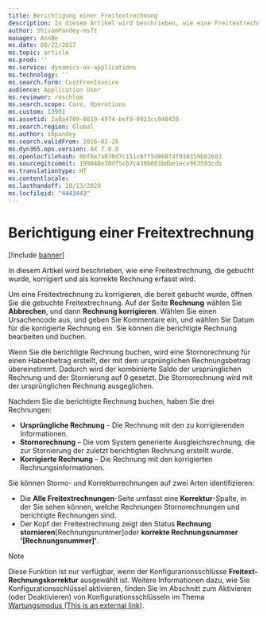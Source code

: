 ```yaml
---
title: Berichtigung einer Freitextrechnung
description: In diesem Artikel wird beschrieben, wie eine Freitextrechnung, die gebucht wurde, korrigiert und als korrekte Rechnung erfasst wird.
author: ShivamPandey-msft
manager: AnnBe
ms.date: 08/22/2017
ms.topic: article
ms.prod: ''
ms.service: dynamics-ax-applications
ms.technology: ''
ms.search.form: CustFreeInvoice
audience: Application User
ms.reviewer: roschlom
ms.search.scope: Core, Operations
ms.custom: 13991
ms.assetid: 2a0a4789-8619-4974-bef9-0923cc848420
ms.search.region: Global
ms.author: shpandey
ms.search.validFrom: 2016-02-28
ms.dyn365.ops.version: AX 7.0.0
ms.openlocfilehash: 0bf6e7a070d7c151c6ff5d868f4f916359b82683
ms.sourcegitcommit: 199848e78df5cb7c439b001bdbe1ece963593cdb
ms.translationtype: HT
ms.contentlocale: 
ms.lasthandoff: 10/13/2020
ms.locfileid: "4443443"
---
```

# <a name="correct-a-free-text-invoice"></a>Berichtigung einer Freitextrechnung

[!include [banner](../includes/banner.md)]

In diesem Artikel wird beschrieben, wie eine Freitextrechnung, die gebucht wurde, korrigiert und als korrekte Rechnung erfasst wird.

Um eine Freitextrechnung zu korrigieren, die bereit gebucht wurde, öffnen Sie die gebuchte Freitextrechnung. Auf der Seite **Rechnung**  wählen Sie **Abbrechen**, und dann **Rechnung korrigieren**. Wählen Sie einen Ursachencode aus, und geben Sie Kommentare ein, und wählen Sie Datum für die korrigierte Rechnung ein. Sie können die berichtigte Rechnung bearbeiten und buchen. 

Wenn Sie die berichtigte Rechnung buchen, wird eine Stornorechnung für einen Habenbetrag erstellt, der mit dem ursprünglichen Rechnungsbetrag übereinstimmt. Dadurch wird der kombinierte Saldo der ursprünglichen Rechnung und der Stornierung auf 0 gesetzt. Die Stornorechnung wird mit der ursprünglichen Rechnung ausgeglichen. 

Nachdem Sie die berichtigte Rechnung buchen, haben Sie drei Rechnungen:

-   **Ursprüngliche Rechnung** – Die Rechnung mit den zu korrigierenden Informationen.
-   **Stornorechnung** – Die vom System generierte Ausgleichsrechnung, die zur Stornierung der zuletzt berichtigten Rechnung erstellt wurde.
-   **Korrigierte Rechnung** – Die Rechnung mit den korrigierten Rechnungsinformationen.

Sie können Storno- und Korrekturrechnungen auf zwei Arten identifizieren:

-   Die **Alle Freitextrechnungen**-Seite umfasst eine **Korrektur**-Spalte, in der Sie sehen können, welche Rechnungen Stornorechnungen und berichtigte Rechnungen sind.
-   Der Kopf der Freitextrechnung zeigt den Status **Rechnung stornieren**\[Rechnungsnummer\]oder **korrekte Rechnungsnummer '\[Rechnungsnummer\]'**.

> [!NOTE]
> Diese Funktion ist nur verfügbar, wenn der Konfigurarionsschlüsse **Freitext-Rechnungskorrektur** ausgewählt ist. Weitere Informationen dazu, wie Sie Konfigurationsschlüssel aktivieren, finden Sie im Abschnitt zum Aktivieren (oder Deaktivieren) von Konfigurationsschlüsseln im Thema [Wartungsmodus (This is an external link)](https://docs.microsoft.com/de-de/dynamics365/supply-chain/fin-ops-core/dev-itpro/sysadmin/maintenance-mode). 



